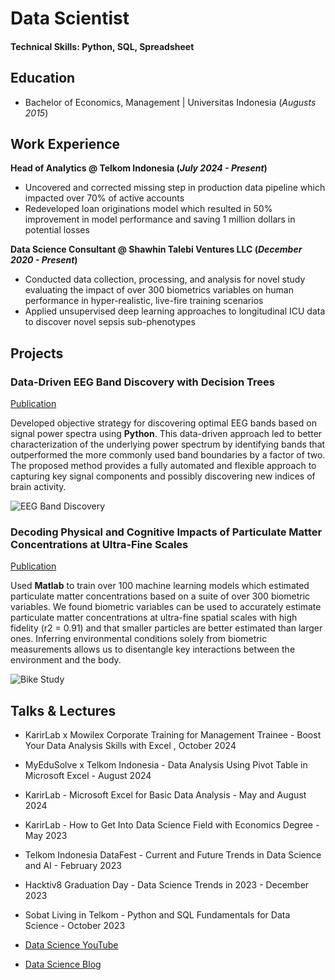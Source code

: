 # Data Scientist

#### Technical Skills: Python, SQL, Spreadsheet

## Education
- Bachelor of Economics, Management | Universitas Indonesia (_Augusts 2015_)

## Work Experience
**Head of Analytics @ Telkom Indonesia (_July 2024 - Present_)**
- Uncovered and corrected missing step in production data pipeline which impacted over 70% of active accounts
- Redeveloped loan originations model which resulted in 50% improvement in model performance and saving 1 million dollars in potential losses

**Data Science Consultant @ Shawhin Talebi Ventures LLC (_December 2020 - Present_)**
- Conducted data collection, processing, and analysis for novel study evaluating the impact of over 300 biometrics variables on human performance in hyper-realistic, live-fire training scenarios
- Applied unsupervised deep learning approaches to longitudinal ICU data to discover novel sepsis sub-phenotypes

## Projects
### Data-Driven EEG Band Discovery with Decision Trees
[Publication](https://www.mdpi.com/1424-8220/22/8/3048)

Developed objective strategy for discovering optimal EEG bands based on signal power spectra using **Python**. This data-driven approach led to better characterization of the underlying power spectrum by identifying bands that outperformed the more commonly used band boundaries by a factor of two. The proposed method provides a fully automated and flexible approach to capturing key signal components and possibly discovering new indices of brain activity.

![EEG Band Discovery](/assets/img/eeg_band_discovery.jpeg)

### Decoding Physical and Cognitive Impacts of Particulate Matter Concentrations at Ultra-Fine Scales
[Publication](https://www.mdpi.com/1424-8220/22/11/4240)

Used **Matlab** to train over 100 machine learning models which estimated particulate matter concentrations based on a suite of over 300 biometric variables. We found biometric variables can be used to accurately estimate particulate matter concentrations at ultra-fine spatial scales with high fidelity (r2 = 0.91) and that smaller particles are better estimated than larger ones. Inferring environmental conditions solely from biometric measurements allows us to disentangle key interactions between the environment and the body.

![Bike Study](/assets/img/bike_study.jpeg)

## Talks & Lectures
- KarirLab x Mowilex Corporate Training for Management Trainee - Boost Your Data Analysis Skills with Excel , October 2024
- MyEduSolve x Telkom Indonesia - Data Analysis Using Pivot Table in Microsoft Excel - August 2024
- KarirLab - Microsoft Excel for Basic Data Analysis - May and August 2024
- KarirLab - How to Get Into Data Science Field with Economics Degree - May 2023
- Telkom Indonesia DataFest - Current and Future Trends in Data Science and AI - February 2023
- Hacktiv8 Graduation Day - Data Science Trends in 2023 - December 2023
- Sobat Living in Telkom - Python and SQL Fundamentals for Data Science - October 2023

- [Data Science YouTube](https://www.youtube.com/@anaswicaksono1123)



- [Data Science Blog](https://medium.com/@anas.wicaksono25)
